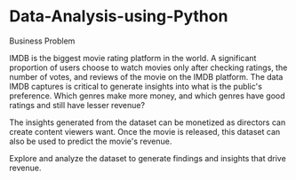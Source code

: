 # Data-Analysis-using-Python
Business Problem

IMDB is the biggest movie rating platform in the world. A significant proportion of users choose to watch movies only after checking ratings, the number of votes, and reviews of the movie on the IMDB platform. The data IMDB captures is critical to generate insights into what is the public's preference. Which genres make more money, and which genres have good ratings and still have lesser revenue?

The insights generated from the dataset can be monetized as directors can create content viewers want. Once the movie is released, this dataset can also be used to predict the movie's revenue. 


Explore and analyze the dataset to generate findings and insights that drive revenue.
